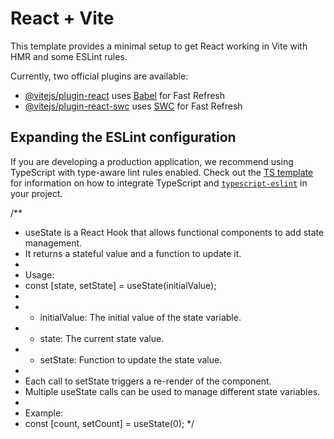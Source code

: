 # React + Vite

This template provides a minimal setup to get React working in Vite with HMR and some ESLint rules.

Currently, two official plugins are available:

- [@vitejs/plugin-react](https://github.com/vitejs/vite-plugin-react/blob/main/packages/plugin-react) uses [Babel](https://babeljs.io/) for Fast Refresh
- [@vitejs/plugin-react-swc](https://github.com/vitejs/vite-plugin-react/blob/main/packages/plugin-react-swc) uses [SWC](https://swc.rs/) for Fast Refresh

## Expanding the ESLint configuration

If you are developing a production application, we recommend using TypeScript with type-aware lint rules enabled. Check out the [TS template](https://github.com/vitejs/vite/tree/main/packages/create-vite/template-react-ts) for information on how to integrate TypeScript and [`typescript-eslint`](https://typescript-eslint.io) in your project.

/**
 * useState is a React Hook that allows functional components to add state management.
 * It returns a stateful value and a function to update it.
 *
 * Usage:
 *   const [state, setState] = useState(initialValue);
 *
 * - initialValue: The initial value of the state variable.
 * - state: The current state value.
 * - setState: Function to update the state value.
 *
 * Each call to setState triggers a re-render of the component.
 * Multiple useState calls can be used to manage different state variables.
 *
 * Example:
 *   const [count, setCount] = useState(0);
 */

